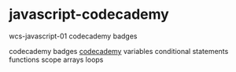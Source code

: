 # javascript-codecademy

wcs-javascript-01 codecademy badges

codecademy badges [codecademy](https://www.codecademy.com/users/mcpdf/achievements)
variables
conditional statements
functions
scope
arrays
loops